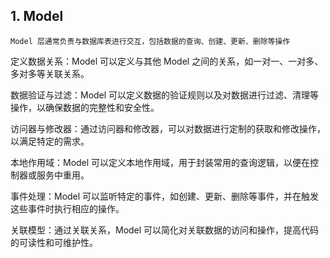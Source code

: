 ## 1. Model
    Model 层通常负责与数据库表进行交互，包括数据的查询、创建、更新、删除等操作

定义数据关系：Model 可以定义与其他 Model 之间的关系，如一对一、一对多、多对多等关联关系。

数据验证与过滤：Model 可以定义数据的验证规则以及对数据进行过滤、清理等操作，以确保数据的完整性和安全性。

访问器与修改器：通过访问器和修改器，可以对数据进行定制的获取和修改操作，以满足特定的需求。

本地作用域：Model 可以定义本地作用域，用于封装常用的查询逻辑，以便在控制器或服务中重用。

事件处理：Model 可以监听特定的事件，如创建、更新、删除等事件，并在触发这些事件时执行相应的操作。

关联模型：通过关联关系，Model 可以简化对关联数据的访问和操作，提高代码的可读性和可维护性。

